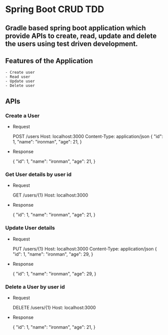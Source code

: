 # Spring Boot CRUD TDD

## Gradle based spring boot application which provide APIs to create, read, update and delete the users using test driven development.

## Features of the Application
    - Create user
    - Read user
    - Update user
    - Delete user

## APIs

### Create a User

* Request


    POST /users 
    Host: localhost:3000
    Content-Type: application/json
    {
        "id": 1,
        "name": "ironman",
        "age": 21,
    }

* Response


    {
        "id": 1,
        "name": "ironman",
        "age": 21,
    }

### Get User details by user id

* Request


    GET /users/{1}
    Host: localhost:3000

* Response


    {
        "id": 1,
        "name": "ironman",
        "age": 21,
    }

### Update User details

* Request


    PUT /users/{1}
    Host: localhost:3000
    Content-Type: application/json
    {
        "id": 1,
        "name": "ironman",
        "age": 29,
    }

* Response


    {
        "id": 1,
        "name": "ironman",
        "age": 29,
    }

### Delete a User by user id

* Request


    DELETE /users/{1} 
    Host: localhost:3000

* Response


    {
        "id": 1,
        "name": "ironman",
        "age": 21,
    }
